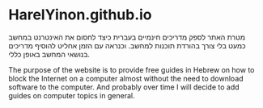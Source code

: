 # HarelYinon.github.io

מטרת האתר לספק מדריכים חינמיים בעברית כיצד לחסום את האינטרנט במחשב כמעט בלי צורך בהורדת תוכנות למחשב. וכנראה עם הזמן אחליט להוסיף מדריכים בנושאי המחשב באופן כללי.

The purpose of the website is to provide free guides in Hebrew on how to block the Internet on a computer almost without the need to download software to the computer. And probably over time I will decide to add guides on computer topics in general.
